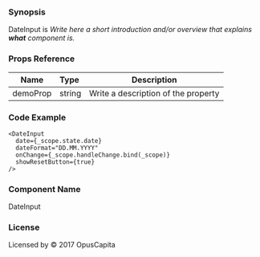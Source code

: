 ### Synopsis

DateInput is 
*Write here a short introduction and/or overview that explains **what** component is.*

### Props Reference

| Name                           | Type                    | Description                                                 |
| ------------------------------ | :---------------------- | ----------------------------------------------------------- |
| demoProp                       | string                  | Write a description of the property                         |

### Code Example

```
<DateInput 
  date={_scope.state.date}
  dateFormat="DD.MM.YYYY"
  onChange={_scope.handleChange.bind(_scope)}
  showResetButton={true}
/>
```

### Component Name

DateInput

### License

Licensed by © 2017 OpusCapita

